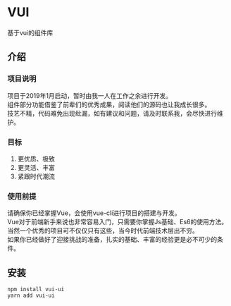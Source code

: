 # VUI
基于vui的组件库
## 介绍
### 项目说明
项目于2019年1月启动，暂时由我一人在工作之余进行开发。  
组件部分功能借鉴了前辈们的优秀成果，阅读他们的源码也让我成长很多。  
技艺不精，代码难免出现纰漏，如有建议和问题，请及时联系我，会尽快进行维护。  

### 目标  
1. 更优质、极致  
2. 更灵活、丰富  
3. 紧跟时代潮流

### 使用前提  
请确保你已经掌握Vue，会使用vue-cli进行项目的搭建与开发。  
Vue对于前端新手来说也非常容易入门，只需要你掌握Js基础、Es6的使用方法。
当然一个优秀的项目可不仅仅只有这些，当今时代前端技术层出不穷。  
如果你已经做好了迎接挑战的准备，扎实的基础、丰富的经验更是必不可少的条件。

## 安装  
```
npm install vui-ui  
yarn add vui-ui
```